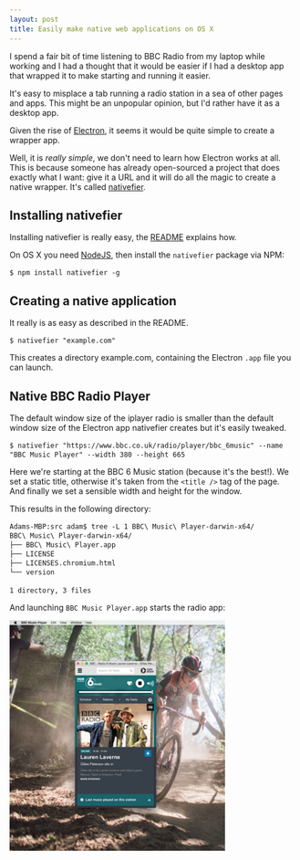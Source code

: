 ```yaml
---
layout: post
title: Easily make native web applications on OS X
---
```


I spend a fair bit of time listening to BBC Radio from my laptop while working
and I had a thought that it would be easier if I had a desktop app that wrapped
it to make starting and running it easier.

It's easy to misplace a tab running a radio station in a sea of other pages and
apps. This might be an unpopular opinion, but I'd rather have it as a desktop app.

Given the rise of [Electron](https://electronjs.org/), it seems it would be
quite simple to create a wrapper app.

Well, it is _really simple_, we don't need to learn how Electron works at all.
This is because someone has already open-sourced a project that does exactly
what I want: give it a URL and it will do all the magic to create a native
wrapper. It's called [nativefier](https://github.com/jiahaog/nativefier).

Installing nativefier
--------------------

Installing nativefier is really easy, the [README](https://github.com/jiahaog/nativefier#installation)
explains how.

On OS X you need [NodeJS](https://nodejs.org/en/download/), then install the
`nativefier` package via NPM:

    $ npm install nativefier -g

Creating a native application
-----------------------------

It really is as easy as described in the README.

    $ nativefier "example.com"

This creates a directory example.com, containing the Electron `.app` file you
can launch.

Native BBC Radio Player
-----------------------

The default window size of the iplayer radio is smaller than the default window
size of the Electron app nativefier creates but it's easily tweaked.

    $ nativefier "https://www.bbc.co.uk/radio/player/bbc_6music" --name "BBC Music Player" --width 380 --height 665

Here we're starting at the BBC 6 Music station (because it's the best!). We set
a static title, otherwise it's taken from the `<title />` tag of the page. And
finally we set a sensible width and height for the window.

This results in the following directory:

    Adams-MBP:src adam$ tree -L 1 BBC\ Music\ Player-darwin-x64/
    BBC\ Music\ Player-darwin-x64/
    ├── BBC\ Music\ Player.app
    ├── LICENSE
    ├── LICENSES.chromium.html
    └── version

    1 directory, 3 files

And launching `BBC Music Player.app` starts the radio app:

<img src="/images/bbc-radio-player-native-os-x.png" alt="Screenshot of native desktop OS X BBC radio electron wrapper app" width="75%" height="75%" />
